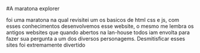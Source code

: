 #A maratona explorer 

foi uma maratona na qual revisitei um os basicos de html css e js, com esses conhecimentos desenvolvemos esse website, o mesmo me lembra os antigos websites que quando abertos na lan-house todos iam envolta para fazer sua pergunta a um dos diversos personagems. Desmitisficar esses sites foi extremamente divertido
